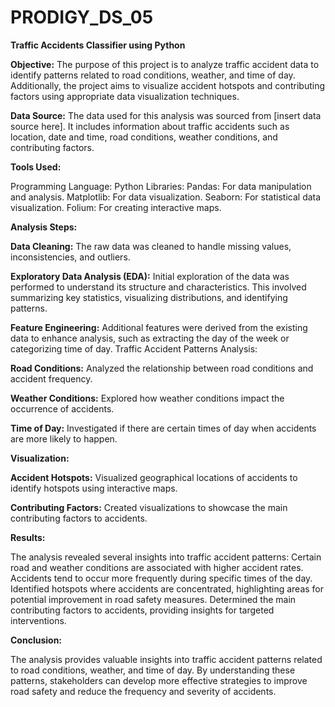 # PRODIGY_DS_05
**Traffic Accidents Classifier using Python**

**Objective:**
The purpose of this project is to analyze traffic accident data to identify patterns related to road conditions, weather, and time of day. Additionally, the project aims to visualize accident hotspots and contributing factors using appropriate data visualization techniques.

**Data Source:**
The data used for this analysis was sourced from [insert data source here]. It includes information about traffic accidents such as location, date and time, road conditions, weather conditions, and contributing factors.

**Tools Used:**

Programming Language: Python
Libraries:
Pandas: For data manipulation and analysis.
Matplotlib: For data visualization.
Seaborn: For statistical data visualization.
Folium: For creating interactive maps.

**Analysis Steps:**

**Data Cleaning:** The raw data was cleaned to handle missing values, inconsistencies, and outliers.

**Exploratory Data Analysis (EDA):** Initial exploration of the data was performed to understand its structure and characteristics. This involved summarizing key statistics, visualizing distributions, and identifying patterns.

**Feature Engineering:** Additional features were derived from the existing data to enhance analysis, such as extracting the day of the week or categorizing time of day.
Traffic Accident Patterns Analysis:

**Road Conditions:** Analyzed the relationship between road conditions and accident frequency.

**Weather Conditions:** Explored how weather conditions impact the occurrence of accidents.

**Time of Day:** Investigated if there are certain times of day when accidents are more likely to happen.

**Visualization:**

**Accident Hotspots:** Visualized geographical locations of accidents to identify hotspots using interactive maps.

**Contributing Factors:** Created visualizations to showcase the main contributing factors to accidents.

**Results:**

The analysis revealed several insights into traffic accident patterns:
Certain road and weather conditions are associated with higher accident rates.
Accidents tend to occur more frequently during specific times of the day.
Identified hotspots where accidents are concentrated, highlighting areas for potential improvement in road safety measures.
Determined the main contributing factors to accidents, providing insights for targeted interventions.

**Conclusion:**

The analysis provides valuable insights into traffic accident patterns related to road conditions, weather, and time of day. By understanding these patterns, stakeholders can develop more effective strategies to improve road safety and reduce the frequency and severity of accidents.
